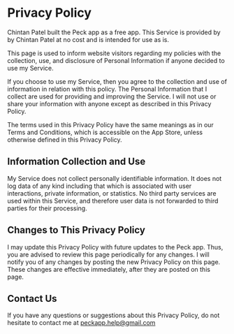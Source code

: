 # Privacy Policy

Chintan Patel built the Peck app as a free app. This Service is provided by by Chintan Patel at no cost and is intended for use as is.

This page is used to inform website visitors regarding my policies with the collection, use, and disclosure of Personal Information if anyone decided to use my Service.

If you choose to use my Service, then you agree to the collection and use of information in relation with this policy. The Personal Information that I collect are used for providing and improving the Service. I will not use or share your information with anyone except as described in this Privacy Policy.

The terms used in this Privacy Policy have the same meanings as in our Terms and Conditions, which is accessible on the App Store, unless otherwise defined in this Privacy Policy.

## Information Collection and Use

My Service does not collect personally identifiable information. It does not log data of any kind including that which is associated with user interactions, private information, or statistics. No third party services are used within this Service, and therefore user data is not forwarded to third parties for their processing. 

## Changes to This Privacy Policy

I may update this Privacy Policy with future updates to the Peck app. Thus, you are advised to review this page periodically for any changes. I will notify you of any changes by posting the new Privacy Policy on this page. These changes are effective immediately, after they are posted on this page.

## Contact Us

If you have any questions or suggestions about this Privacy Policy, do not hesitate to contact me at peckapp.help@gmail.com
